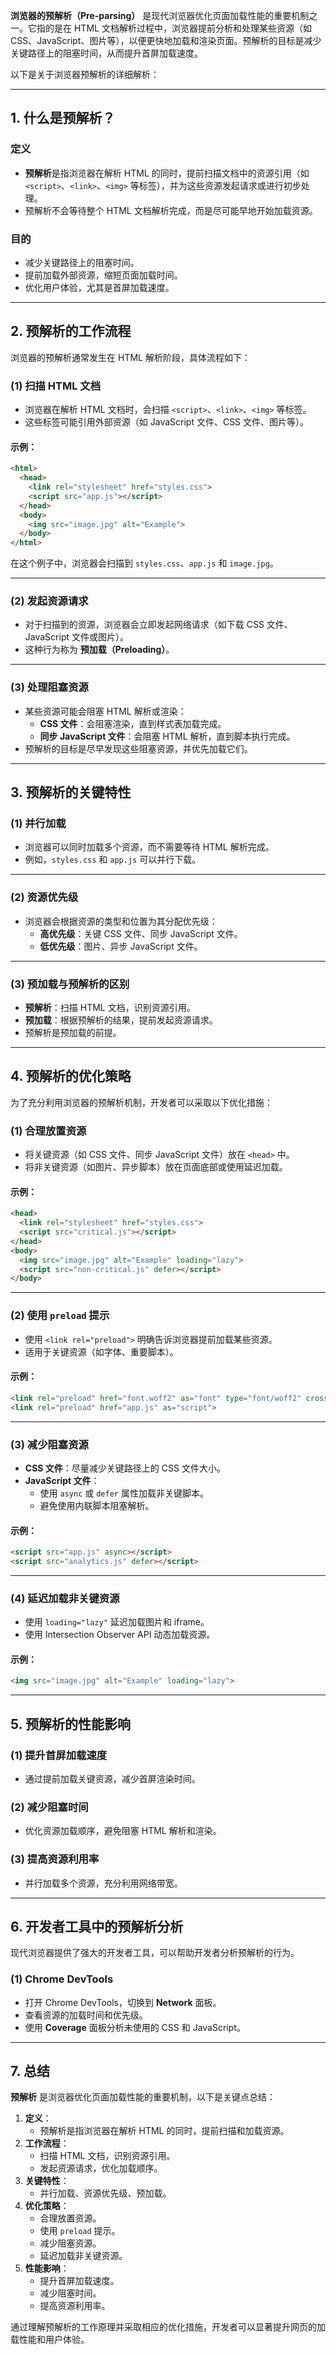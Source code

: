 **浏览器的预解析（Pre-parsing）** 是现代浏览器优化页面加载性能的重要机制之一。它指的是在 HTML 文档解析过程中，浏览器提前分析和处理某些资源（如 CSS、JavaScript、图片等），以便更快地加载和渲染页面。预解析的目标是减少关键路径上的阻塞时间，从而提升首屏加载速度。

以下是关于浏览器预解析的详细解析：

---

## **1. 什么是预解析？**

### **定义**
- **预解析**是指浏览器在解析 HTML 的同时，提前扫描文档中的资源引用（如 `<script>`、`<link>`、`<img>` 等标签），并为这些资源发起请求或进行初步处理。
- 预解析不会等待整个 HTML 文档解析完成，而是尽可能早地开始加载资源。

### **目的**
- 减少关键路径上的阻塞时间。
- 提前加载外部资源，缩短页面加载时间。
- 优化用户体验，尤其是首屏加载速度。

---

## **2. 预解析的工作流程**

浏览器的预解析通常发生在 HTML 解析阶段，具体流程如下：

### **(1) 扫描 HTML 文档**
- 浏览器在解析 HTML 文档时，会扫描 `<script>`、`<link>`、`<img>` 等标签。
- 这些标签可能引用外部资源（如 JavaScript 文件、CSS 文件、图片等）。

#### 示例：
```html
<html>
  <head>
    <link rel="stylesheet" href="styles.css">
    <script src="app.js"></script>
  </head>
  <body>
    <img src="image.jpg" alt="Example">
  </body>
</html>
```
在这个例子中，浏览器会扫描到 `styles.css`、`app.js` 和 `image.jpg`。

---

### **(2) 发起资源请求**
- 对于扫描到的资源，浏览器会立即发起网络请求（如下载 CSS 文件、JavaScript 文件或图片）。
- 这种行为称为 **预加载（Preloading）**。

---

### **(3) 处理阻塞资源**
- 某些资源可能会阻塞 HTML 解析或渲染：
  - **CSS 文件**：会阻塞渲染，直到样式表加载完成。
  - **同步 JavaScript 文件**：会阻塞 HTML 解析，直到脚本执行完成。
- 预解析的目标是尽早发现这些阻塞资源，并优先加载它们。

---

## **3. 预解析的关键特性**

### **(1) 并行加载**
- 浏览器可以同时加载多个资源，而不需要等待 HTML 解析完成。
- 例如，`styles.css` 和 `app.js` 可以并行下载。

---

### **(2) 资源优先级**
- 浏览器会根据资源的类型和位置为其分配优先级：
  - **高优先级**：关键 CSS 文件、同步 JavaScript 文件。
  - **低优先级**：图片、异步 JavaScript 文件。

---

### **(3) 预加载与预解析的区别**
- **预解析**：扫描 HTML 文档，识别资源引用。
- **预加载**：根据预解析的结果，提前发起资源请求。
- 预解析是预加载的前提。

---

## **4. 预解析的优化策略**

为了充分利用浏览器的预解析机制，开发者可以采取以下优化措施：

### **(1) 合理放置资源**
- 将关键资源（如 CSS 文件、同步 JavaScript 文件）放在 `<head>` 中。
- 将非关键资源（如图片、异步脚本）放在页面底部或使用延迟加载。

#### 示例：
```html
<head>
  <link rel="stylesheet" href="styles.css">
  <script src="critical.js"></script>
</head>
<body>
  <img src="image.jpg" alt="Example" loading="lazy">
  <script src="non-critical.js" defer></script>
</body>
```

---

### **(2) 使用 `preload` 提示**
- 使用 `<link rel="preload">` 明确告诉浏览器提前加载某些资源。
- 适用于关键资源（如字体、重要脚本）。

#### 示例：
```html
<link rel="preload" href="font.woff2" as="font" type="font/woff2" crossorigin>
<link rel="preload" href="app.js" as="script">
```

---

### **(3) 减少阻塞资源**
- **CSS 文件**：尽量减少关键路径上的 CSS 文件大小。
- **JavaScript 文件**：
  - 使用 `async` 或 `defer` 属性加载非关键脚本。
  - 避免使用内联脚本阻塞解析。

#### 示例：
```html
<script src="app.js" async></script>
<script src="analytics.js" defer></script>
```

---

### **(4) 延迟加载非关键资源**
- 使用 `loading="lazy"` 延迟加载图片和 iframe。
- 使用 Intersection Observer API 动态加载资源。

#### 示例：
```html
<img src="image.jpg" alt="Example" loading="lazy">
```

---

## **5. 预解析的性能影响**

### **(1) 提升首屏加载速度**
- 通过提前加载关键资源，减少首屏渲染时间。

### **(2) 减少阻塞时间**
- 优化资源加载顺序，避免阻塞 HTML 解析和渲染。

### **(3) 提高资源利用率**
- 并行加载多个资源，充分利用网络带宽。

---

## **6. 开发者工具中的预解析分析**

现代浏览器提供了强大的开发者工具，可以帮助开发者分析预解析的行为。

### **(1) Chrome DevTools**
- 打开 Chrome DevTools，切换到 **Network** 面板。
- 查看资源的加载时间和优先级。
- 使用 **Coverage** 面板分析未使用的 CSS 和 JavaScript。

---

## **7. 总结**

**预解析** 是浏览器优化页面加载性能的重要机制，以下是关键点总结：

1. **定义**：
   - 预解析是指浏览器在解析 HTML 的同时，提前扫描和加载资源。
2. **工作流程**：
   - 扫描 HTML 文档，识别资源引用。
   - 发起资源请求，优化加载顺序。
3. **关键特性**：
   - 并行加载、资源优先级、预加载。
4. **优化策略**：
   - 合理放置资源。
   - 使用 `preload` 提示。
   - 减少阻塞资源。
   - 延迟加载非关键资源。
5. **性能影响**：
   - 提升首屏加载速度。
   - 减少阻塞时间。
   - 提高资源利用率。

通过理解预解析的工作原理并采取相应的优化措施，开发者可以显著提升网页的加载性能和用户体验。